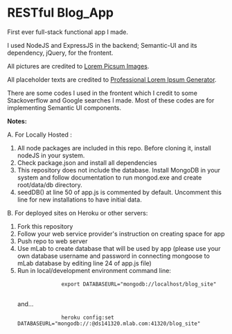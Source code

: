 <h1>RESTful Blog_App</h1>

<p>First ever full-stack functional app I made.</p>
<p>I used NodeJS and ExpressJS in the backend; Semantic-UI and its dependency, jQuery, for the frontent.</p>
<p>All pictures are credited to <a href="https://picsum.photos">Lorem Picsum Images</a>.</p>
<p>All placeholder texts are credited to <a href="http://generator.lorem-ipsum.info/">Professional Lorem Ipsum Generator</a>.</p>

<p>There are some codes I used in the frontent which I credit to some Stackoverflow and Google searches I made. Most of these codes are for implementing Semantic UI components.</p>

<p><strong>Notes:</strong></p>
A. For Locally Hosted :
<ol>
	<li>All node packages are included in this repo. Before cloning it, install nodeJS in your system.</li>
	<li>Check package.json and install all dependencies</li>
	<li>This repository does not include the database. Install MongoDB in your system and follow documentation to run mongod.exe and create root/data/db directory.</li>
	<li>seedDB() at line 50 of app.js is commented by default. Uncomment this line for new installations to have initial data.</li>
</ol>
B. For deployed sites on Heroku or other servers:
<ol>
	<li>Fork this repository</li>
	<li>Follow your web service provider's instruction on creating space for app</li>
	<li>Push repo to web server</li>
	<li>Use mLab to create database that will be used by app (please use your own database username and password in connecting mongoose to mLab database by editing line 24 of app.js file)</li>
	<li>Run in local/development environment command line:
		<pre>
			<code>export DATABASEURL="mongodb://localhost/blog_site"</code>
		</pre>
		and...
		<pre>
			<code>heroku config:set DATABASEURL="mongodb://<dbuser>:<dbpassword>@ds141320.mlab.com:41320/blog_site"
		</pre>
	</li>
</ol>